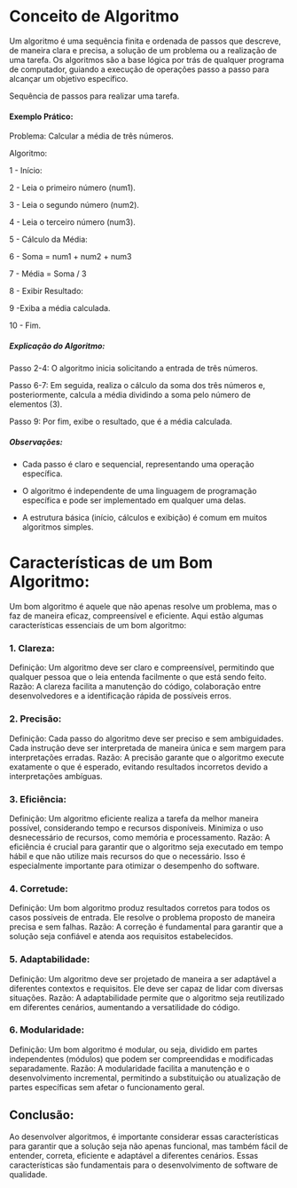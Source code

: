 # Conceito de Algoritmo

Um algoritmo é uma sequência finita e ordenada de passos que descreve, de maneira clara e precisa, a solução de um problema ou a realização de uma tarefa. Os algoritmos são a base lógica por trás de qualquer programa de computador, 
guiando a execução de operações passo a passo para alcançar um objetivo específico.

Sequência de passos para realizar uma tarefa.

#### Exemplo Prático:
Problema: Calcular a média de três números.

Algoritmo:

1 - Início:

2 - Leia o primeiro número (num1).

3 - Leia o segundo número (num2).

4 - Leia o terceiro número (num3).

5 - Cálculo da Média:
  
6 - Soma = num1 + num2 + num3

7 - Média = Soma / 3

8 - Exibir Resultado:

9 -Exiba a média calculada.

10 - Fim.

##### Explicação do Algoritmo:

Passo 2-4: O algoritmo inicia solicitando a entrada de três números.

Passo 6-7: Em seguida, realiza o cálculo da soma dos três números e, posteriormente, calcula a média dividindo a soma pelo número de elementos (3).

Passo 9: Por fim, exibe o resultado, que é a média calculada.

##### Observações:

* Cada passo é claro e sequencial, representando uma operação específica.

* O algoritmo é independente de uma linguagem de programação específica e pode ser implementado em qualquer uma delas.

* A estrutura básica (início, cálculos e exibição) é comum em muitos algoritmos simples.


# Características de um Bom Algoritmo:

Um bom algoritmo é aquele que não apenas resolve um problema, mas o faz de maneira eficaz, compreensível e eficiente. Aqui estão algumas características essenciais de um bom algoritmo:

### 1. Clareza:
Definição: Um algoritmo deve ser claro e compreensível, permitindo que qualquer pessoa que o leia entenda facilmente o que está sendo feito.
Razão: A clareza facilita a manutenção do código, colaboração entre desenvolvedores e a identificação rápida de possíveis erros.
### 2. Precisão:
Definição: Cada passo do algoritmo deve ser preciso e sem ambiguidades. Cada instrução deve ser interpretada de maneira única e sem margem para interpretações erradas.
Razão: A precisão garante que o algoritmo execute exatamente o que é esperado, evitando resultados incorretos devido a interpretações ambíguas.
### 3. Eficiência:
Definição: Um algoritmo eficiente realiza a tarefa da melhor maneira possível, considerando tempo e recursos disponíveis. Minimiza o uso desnecessário de recursos, como memória e processamento.
Razão: A eficiência é crucial para garantir que o algoritmo seja executado em tempo hábil e que não utilize mais recursos do que o necessário. Isso é especialmente importante para otimizar o desempenho do software.
### 4. Corretude:
Definição: Um bom algoritmo produz resultados corretos para todos os casos possíveis de entrada. Ele resolve o problema proposto de maneira precisa e sem falhas.
Razão: A correção é fundamental para garantir que a solução seja confiável e atenda aos requisitos estabelecidos.
### 5. Adaptabilidade:
Definição: Um algoritmo deve ser projetado de maneira a ser adaptável a diferentes contextos e requisitos. Ele deve ser capaz de lidar com diversas situações.
Razão: A adaptabilidade permite que o algoritmo seja reutilizado em diferentes cenários, aumentando a versatilidade do código.
### 6. Modularidade:
Definição: Um bom algoritmo é modular, ou seja, dividido em partes independentes (módulos) que podem ser compreendidas e modificadas separadamente.
Razão: A modularidade facilita a manutenção e o desenvolvimento incremental, permitindo a substituição ou atualização de partes específicas sem afetar o funcionamento geral.

## Conclusão:
Ao desenvolver algoritmos, é importante considerar essas características para garantir que a solução seja não apenas funcional, mas também fácil de entender, correta, eficiente e adaptável a diferentes cenários. Essas características são fundamentais para o desenvolvimento de software de qualidade.

  
